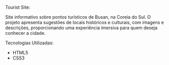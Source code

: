 Tourist Site:

Site informativo sobre pontos turísticos de Busan, na Coreia do Sul. O projeto apresenta sugestões de locais históricos e culturais, com imagens e descrições, proporcionando uma experiência imersiva para quem deseja conhecer a cidade.

Tecnologias Utilizadas:

- HTML5
- CSS3
